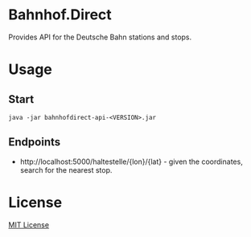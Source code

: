 # Bahnhof.Direct

Provides API for the Deutsche Bahn stations and stops.

# Usage

## Start

```
java -jar bahnhofdirect-api-<VERSION>.jar 
```

## Endpoints

* http://localhost:5000/haltestelle/{lon}/{lat} - given the coordinates, search for the nearest stop.

# License

[MIT License](LICENSE)